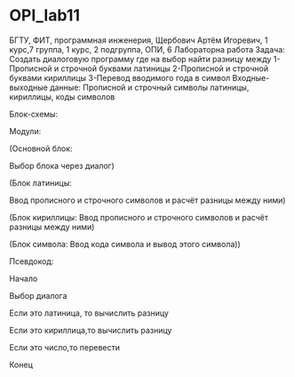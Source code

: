 # OPI_lab11
БГТУ, ФИТ, программная инженерия, Щербович Артём Игоревич, 1 курс,7 группа, 1 курс, 2 подгруппа, ОПИ, 6 Лабораторна работа
Задача:
Создать диалоговую программу где на выбор найти разницу между 
1-Прописной и строчной буквами латиницы
2-Прописной и строчной буквами кириллицы
3-Перевод вводимого года в символ
Входные-выходные данные:
Прописной и строчный символы латиницы, кириллицы, коды символов

Блок-схемы:

Модули:

(Основной блок:

Выбор блока через диалог)

(Блок латиницы:

Ввод прописного и строчного символов и расчёт разницы между ними)

(Блок кириллицы:
Ввод прописного и строчного символов и расчёт разницы между ними)

(Блок символа:
Ввод кода символа и вывод этого символа))

Псевдокод:

Начало

Выбор диалога

Если это латиница, то вычислить разницу

Если это кириллица,то вычислить разницу

Если это число,то перевести 

Конец
